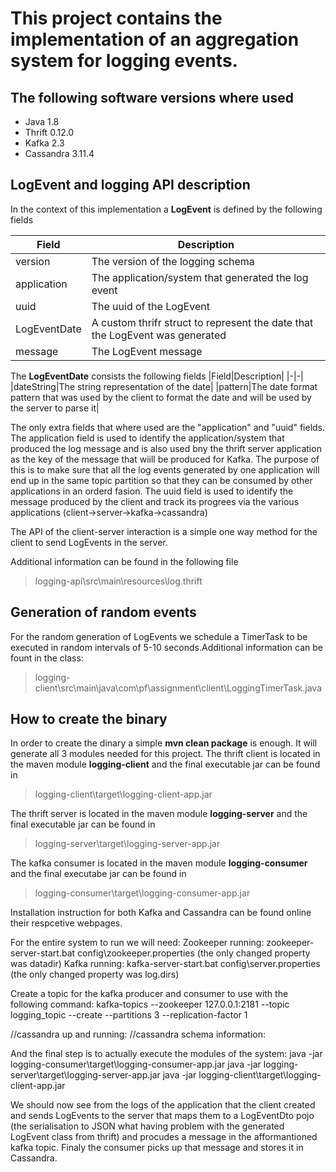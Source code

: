 # This project contains the implementation of an aggregation system for logging events.

## The following software versions where used
- Java 1.8
- Thrift 0.12.0
- Kafka 2.3
- Cassandra  3.11.4

## LogEvent and logging API description

In the context of this implementation a **LogEvent** is defined by the following fields

|Field|Description|
|-----|-----------|
|version|The version of the logging schema|
|application|The application/system that generated the log event|
|uuid|The uuid of the LogEvent|
|LogEventDate|A custom thrifr struct to represent the date that the LogEvent was generated|
|message|The LogEvent message|

The **LogEventDate** consists the following fields
|Field|Description|
|-|-|
|dateString|The string representation of the date|
|pattern|The date format pattern that was used by the client to format the date and will be used by the server to parse it|

The only extra fields that where used are the "application" and "uuid" fields.
The application field is used to identify the application/system that produced the log message and is also used bny the thrift server application as the key of the message that wiill be produced for Kafka. The purpose of this is to make sure that all the log events generated by one application will end up in the same topic partition so that they can be consumed by other applications in an orderd fasion. 
The uuid field is used to identify the message produced by the client and track its progrees via the various applications (client->server->kafka->cassandra)

The API of the client-server interaction is a simple one way method for the client to send LogEvents in the server.

Additional information can be found in the following file
>logging-api\src\main\resources\log.thrift


## Generation of random events
For the random generation of LogEvents we schedule a TimerTask to be executed in random intervals of 5-10 seconds.Additional information can be fount in the class:
>logging-client\src\main\java\com\pf\assignment\client\LoggingTimerTask.java

## How to create the binary
In order to create the dinary a simple **mvn clean package** is enough. It will generate all 3 modules needed for this project.
The thrift client is located in the maven module **logging-client** and the final executable jar can be found in
>logging-client\target\logging-client-app.jar

The thrift server is located in the maven module **logging-server** and the final executable jar can be found in
>logging-server\target\logging-server-app.jar

The kafka consumer is located in the maven module **logging-consumer** and the final executabe jar can be found in
>logging-consumer\target\logging-consumer-app.jar

Installation instruction for both Kafka and Cassandra can be found online their respcetive webpages.

For the entire system to run we will need:
Zookeeper running: zookeeper-server-start.bat config\zookeeper.properties (the only changed property was datadir)
Kafka running: kafka-server-start.bat config\server.properties (the only changed property was log.dirs)

Create a topic for the kafka producer and consumer to use with the following command:
kafka-topics --zookeeper 127.0.0.1:2181 --topic logging_topic --create --partitions 3 --replication-factor 1

//cassandra up and running:
//cassandra schema information:

And the final step is to actually execute the modules of the system:
java -jar logging-consumer\target\logging-consumer-app.jar
java -jar logging-server\target\logging-server-app.jar
java -jar logging-client\target\logging-client-app.jar

We should now see from the logs of the application that the client created and sends LogEvents to the server that maps them to a LogEventDto pojo (the serialisation to JSON what having problem with the generated LogEvent class from thrift) 
and procudes a message in the afformantioned kafka topic. Finaly the consumer picks up that message and stores it in Cassandra.

